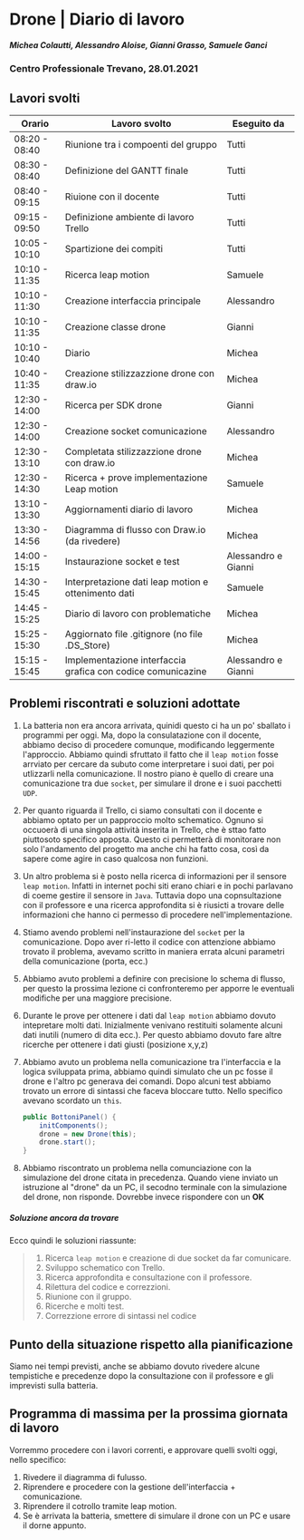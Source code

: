 # Drone | Diario di lavoro
##### Michea Colautti, Alessandro Aloise, Gianni Grasso, Samuele Ganci
### Centro Professionale Trevano, 28.01.2021

## Lavori svolti


|Orario        |Lavoro svolto                                                |Eseguito da         |
|--------------|-------------------------------------------------------------|--------------------|
|08:20 - 08:40 | Riunione tra i compoenti del gruppo                         |Tutti               |
|08:30 - 08:40 | Definizione del GANTT finale                                |Tutti               |
|08:40 - 09:15 | Riuione con il docente                                      |Tutti               |
|09:15 - 09:50 | Definizione ambiente di lavoro Trello                       |Tutti               |
|10:05 - 10:10 | Spartizione dei compiti                                     |Tutti               |
|10:10 - 11:35 | Ricerca leap motion                                         |Samuele             |
|10:10 - 11:30 | Creazione interfaccia principale                            |Alessandro          |
|10:10 - 11:35 | Creazione classe drone                                      |Gianni              |
|10:10 - 10:40 | Diario                                                      |Michea              |
|10:40 - 11:35 | Creazione stilizzazzione drone con draw.io                  |Michea              |
|12:30 - 14:00 | Ricerca per SDK drone                                       |Gianni              |
|12:30 - 14:00 | Creazione socket comunicazione                              |Alessandro          |
|12:30 - 13:10 | Completata stilizzazzione drone con draw.io                 |Michea              |
|12:30 - 14:30 | Ricerca + prove implementazione Leap motion                 |Samuele             |
|13:10 - 13:30 | Aggiornamenti diario di lavoro                              |Michea              |
|13:30 - 14:56 | Diagramma di flusso con Draw.io (da rivedere)               |Michea              |
|14:00 - 15:15 | Instaurazione socket e test                                 |Alessandro e Gianni |
|14:30 - 15:45 | Interpretazione dati leap motion e ottenimento dati         |Samuele             |
|14:45 - 15:25 | Diario di lavoro con problematiche                          |Michea              |
|15:25 - 15:30 | Aggiornato file .gitignore (no file .DS_Store)              |Michea              |
|15:15 - 15:45 | Implementazione interfaccia grafica con codice comunicazine |Alessandro e Gianni |




## Problemi riscontrati e soluzioni adottate

1. La batteria non era ancora arrivata, quinidi questo ci ha un po' sballato i programmi per oggi. Ma, dopo la consulatazione con il docente, abbiamo deciso di procedere comunque, modificando leggermente l'approccio. Abbiamo quindi sfruttato il fatto che il `leap motion` fosse arrviato per cercare da subuto come interpretare i suoi dati, per poi utlizzarli nella comunicazione. Il nostro piano è quello di creare una comunicazione tra due `socket`, per simulare il drone e i suoi pacchetti `UDP`.

2. Per quanto riguarda il Trello, ci siamo consultati con il docente e abbiamo optato per un papproccio molto schematico. Ognuno si occuoerà di una singola attività inserita in Trello, che è sttao fatto piuttosoto specifico apposta. Questo ci permetterà di monitorare non solo l'andamento del progetto ma anche chi ha fatto cosa, così da sapere come agire in caso qualcosa non funzioni.

3. Un altro problema si è posto nella ricerca di informazioni per il sensore `leap motion`. Infatti in internet pochi siti erano chiari e in pochi parlavano di coeme gestire il sensore in `Java`. Tuttavia dopo una copnsultazione con il professore e una ricerca approfondita si è riusicti a trovare delle informazioni che hanno ci permesso di procedere nell'implementazione.

4. Stiamo avendo problemi nell'instaurazione del `socket` per la comunicazione. Dopo aver ri-letto il codice con attenzione abbiamo trovato il problema, avevamo scritto in maniera errata alcuni parametri della comunicazione (porta, ecc.)

5. Abbiamo avuto problemi a definire con precisione lo schema di flusso, per questo la prossima lezione ci confronteremo per apporre le eventuali modifiche per una maggiore precisione.

6. Durante le prove per ottenere i dati dal `leap motion` abbiamo dovuto intepretare molti dati. Inizialmente venivano restituiti solamente alcuni dati inutili (numero di dita ecc.). Per questo abbiamo dovuto fare altre ricerche per ottenere i dati giusti (posizione x,y,z)

7. Abbiamo avuto un problema nella comunicazione tra l'interfaccia e la logica sviluppata prima, abbiamo quindi simulato che un pc fosse il drone e l'altro pc generava dei comandi. Dopo alcuni test abbiamo trovato un errore di sintassi che faceva bloccare tutto.
Nello specifico avevano scordato un `this`.

	```java    
	public BottoniPanel() {
		initComponents();
		drone = new Drone(this);
		drone.start();
	}  
	```         

8. Abbiamo riscontrato un problema nella comunciazione con la simulazione del drone citata in precedenza. Quando viene inviato un istruzione al "drone" da un PC, il secodno terminale con la simulazione del drone, non risponde. Dovrebbe invece rispondere con un **OK**               
##### Soluzione ancora da trovare

Ecco quindi le soluzioni riassunte:


> 1. Ricerca `leap motion` e creazione di due socket da far comunicare.
> 2. Sviluppo schematico con Trello.
> 3. Ricerca approfondita e consultazione con il professore.
> 4. Rilettura del codice e correzzioni.
> 5. Riunione con il gruppo.
> 6. Ricerche e molti test.
> 7. Correzzione errore di sintassi nel codice

##  Punto della situazione rispetto alla pianificazione
Siamo nei tempi previsti, anche se abbiamo dovuto rivedere alcune tempistiche e precedenze dopo la consultazione con il professore e gli imprevisti sulla batteria.

## Programma di massima per la prossima giornata di lavoro
Vorremmo procedere con i lavori correnti, e approvare quelli svolti oggi, nello specifico:
1. Rivedere il diagramma di fulusso.
2. Riprendere e procedere con la gestione dell'interfaccia + comunicazione.
3. Riprendere il cotrollo tramite leap motion.
4. Se è arrivata la batteria, smettere di simulare il drone con un PC e usare il dorne appunto.
